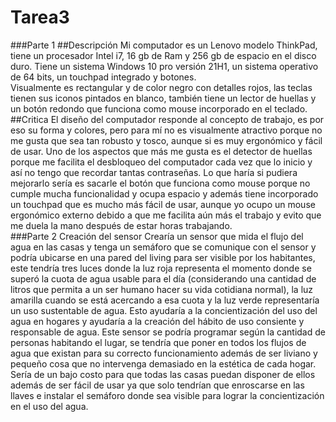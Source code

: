 # Tarea3
###Parte 1 
##Descripción 
Mi computador es un Lenovo modelo ThinkPad, tiene un procesador Intel i7, 16 gb de Ram y 256 gb de espacio en el disco duro. Tiene un sistema Windows 10 pro versión 21H1, un sistema operativo de 64 bits, un touchpad integrado y botones.  
Visualmente es rectangular y de color negro con detalles rojos, las teclas tienen sus iconos pintados en blanco, también tiene un lector de huellas y un botón redondo que funciona como mouse incorporado en el teclado.
##Critica
El diseño del computador responde al concepto de trabajo, es por eso su forma y colores, pero para mí no es visualmente atractivo porque no me gusta que sea tan robusto y tosco, aunque si es muy ergonómico y fácil de usar. Uno de los aspectos que más me gusta es el detector de huellas porque me facilita el desbloqueo del computador cada vez que lo inicio y así no tengo que recordar tantas contraseñas. Lo que haría si pudiera mejorarlo sería es sacarle el botón que funciona como mouse porque no cumple mucha funcionalidad y ocupa espacio y además tiene incorporado un touchpad que es mucho más fácil de usar, aunque yo ocupo un mouse ergonómico externo debido a que me facilita aún más el trabajo y evito que me duela la mano después de estar horas trabajando.    
###Parte 2
Creación del sensor
Crearía un sensor que mida el flujo del agua en las casas y tenga un semáforo que se comunique con el sensor y podría ubicarse en una pared del living para ser visible por los habitantes, este tendría tres luces donde la luz roja representa el momento donde se superó la cuota de agua usable para el día (considerando una cantidad de litros que permita a un ser humano hacer su vida cotidiana normal), la luz amarilla cuando se está acercando a esa cuota y la luz verde representaría un uso sustentable de agua. Esto ayudaría a la concientización del uso del agua en hogares y ayudaría a la creación del hábito de uso consiente y responsable de agua. 
Este sensor se podría programar según la cantidad de personas habitando el lugar, se tendría que poner en todos los flujos de agua que existan para su correcto funcionamiento además de ser liviano y pequeño cosa que no intervenga demasiado en la estética de cada hogar.
Sería de un bajo costo para que todas las casas puedan disponer de ellos además de ser fácil de usar ya que solo tendrían que enroscarse en las llaves e instalar el semáforo donde sea visible para lograr la concientización en el uso del agua. 
